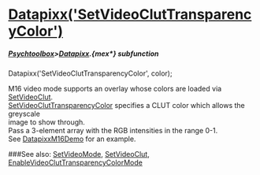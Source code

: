 # [Datapixx('SetVideoClutTransparencyColor')](Datapixx-SetVideoClutTransparencyColor) 
##### [Psychtoolbox](Psychtoolbox)>[Datapixx](Datapixx).{mex*} subfunction

Datapixx('SetVideoClutTransparencyColor', color);

M16 video mode supports an overlay whose colors are loaded via [SetVideoClut](SetVideoClut).  
[SetVideoClutTransparencyColor](SetVideoClutTransparencyColor) specifies a CLUT color which allows the greyscale  
image to show through.  
Pass a 3-element array with the RGB intensities in the range 0-1.  
See [DatapixxM16Demo](DatapixxM16Demo) for an example.  
  


###See also:
[SetVideoMode](Datapixx-SetVideoMode), [SetVideoClut](Datapixx-SetVideoClut), [EnableVideoClutTransparencyColorMode](Datapixx-EnableVideoClutTransparencyColorMode)
